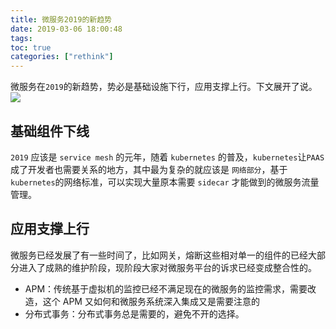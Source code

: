 ```yaml
---
title: 微服务2019的新趋势
date: 2019-03-06 18:00:48
tags:
toc: true
categories: ["rethink"]
---
```


微服务在`2019`的新趋势，势必是基础设施下行，应用支撑上行。下文展开了说。
![](https://ws1.sinaimg.cn/large/eddc95fcly1g0sv992p3pj219s0ygh35.jpg)

<!-- more -->

## 基础组件下线

`2019` 应该是 `service mesh` 的元年，随着 `kubernetes` 的普及，`kubernetes`让`PAAS`成了开发者也需要关系的地方，其中最为复杂的就应该是 `网络部分`，基于`kubernetes`的网络标准，可以实现大量原本需要 `sidecar` 才能做到的微服务流量管理。

## 应用支撑上行

微服务已经发展了有一些时间了，比如网关，熔断这些相对单一的组件的已经大部分进入了成熟的维护阶段，现阶段大家对微服务平台的诉求已经变成整合性的。

- APM：传统基于虚拟机的监控已经不满足现在的微服务的监控需求，需要改造，这个 APM 又如何和微服务系统深入集成又是需要注意的
- 分布式事务：分布式事务总是需要的，避免不开的选择。

